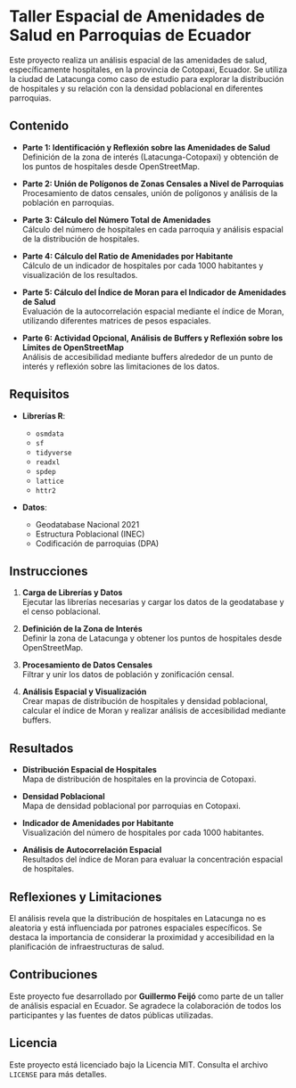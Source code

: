 # Taller Espacial de Amenidades de Salud en Parroquias de Ecuador

Este proyecto realiza un análisis espacial de las amenidades de salud, específicamente hospitales, en la provincia de Cotopaxi, Ecuador. Se utiliza la ciudad de Latacunga como caso de estudio para explorar la distribución de hospitales y su relación con la densidad poblacional en diferentes parroquias.

## Contenido

- **Parte 1: Identificación y Reflexión sobre las Amenidades de Salud**  
  Definición de la zona de interés (Latacunga-Cotopaxi) y obtención de los puntos de hospitales desde OpenStreetMap.

- **Parte 2: Unión de Polígonos de Zonas Censales a Nivel de Parroquias**  
  Procesamiento de datos censales, unión de polígonos y análisis de la población en parroquias.

- **Parte 3: Cálculo del Número Total de Amenidades**  
  Cálculo del número de hospitales en cada parroquia y análisis espacial de la distribución de hospitales.

- **Parte 4: Cálculo del Ratio de Amenidades por Habitante**  
  Cálculo de un indicador de hospitales por cada 1000 habitantes y visualización de los resultados.

- **Parte 5: Cálculo del Índice de Moran para el Indicador de Amenidades de Salud**  
  Evaluación de la autocorrelación espacial mediante el índice de Moran, utilizando diferentes matrices de pesos espaciales.

- **Parte 6: Actividad Opcional, Análisis de Buffers y Reflexión sobre los Límites de OpenStreetMap**  
  Análisis de accesibilidad mediante buffers alrededor de un punto de interés y reflexión sobre las limitaciones de los datos.

## Requisitos

- **Librerías R**:  
  - `osmdata`
  - `sf`
  - `tidyverse`
  - `readxl`
  - `spdep`
  - `lattice`
  - `httr2`

- **Datos**:  
  - Geodatabase Nacional 2021
  - Estructura Poblacional (INEC)
  - Codificación de parroquias (DPA)

## Instrucciones

1. **Carga de Librerías y Datos**  
   Ejecutar las librerías necesarias y cargar los datos de la geodatabase y el censo poblacional.

2. **Definición de la Zona de Interés**  
   Definir la zona de Latacunga y obtener los puntos de hospitales desde OpenStreetMap.

3. **Procesamiento de Datos Censales**  
   Filtrar y unir los datos de población y zonificación censal.

4. **Análisis Espacial y Visualización**  
   Crear mapas de distribución de hospitales y densidad poblacional, calcular el índice de Moran y realizar análisis de accesibilidad mediante buffers.

## Resultados

- **Distribución Espacial de Hospitales**  
  Mapa de distribución de hospitales en la provincia de Cotopaxi.

- **Densidad Poblacional**  
  Mapa de densidad poblacional por parroquias en Cotopaxi.

- **Indicador de Amenidades por Habitante**  
  Visualización del número de hospitales por cada 1000 habitantes.

- **Análisis de Autocorrelación Espacial**  
  Resultados del índice de Moran para evaluar la concentración espacial de hospitales.

## Reflexiones y Limitaciones

El análisis revela que la distribución de hospitales en Latacunga no es aleatoria y está influenciada por patrones espaciales específicos. Se destaca la importancia de considerar la proximidad y accesibilidad en la planificación de infraestructuras de salud.

## Contribuciones

Este proyecto fue desarrollado por **Guillermo Feijó** como parte de un taller de análisis espacial en Ecuador. Se agradece la colaboración de todos los participantes y las fuentes de datos públicas utilizadas.

## Licencia

Este proyecto está licenciado bajo la Licencia MIT. Consulta el archivo `LICENSE` para más detalles.
